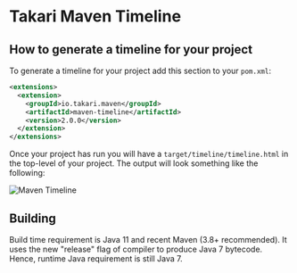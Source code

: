 # Takari Maven Timeline

## How to generate a timeline for your project

To generate a timeline for your project add this section to your `pom.xml`:

```xml
<extensions>
  <extension>
    <groupId>io.takari.maven</groupId>
    <artifactId>maven-timeline</artifactId>
    <version>2.0.0</version>
  </extension>
</extensions>
```


Once your project has run you will have a `target/timeline/timeline.html` in the top-level of your project. The output will look something like the following:

![Maven Timeline](maven-timeline.png)

## Building

Build time requirement is Java 11 and recent Maven (3.8+ recommended). It uses the new "release" flag of compiler to produce Java 7 bytecode.
Hence, runtime Java requirement is still Java 7.
